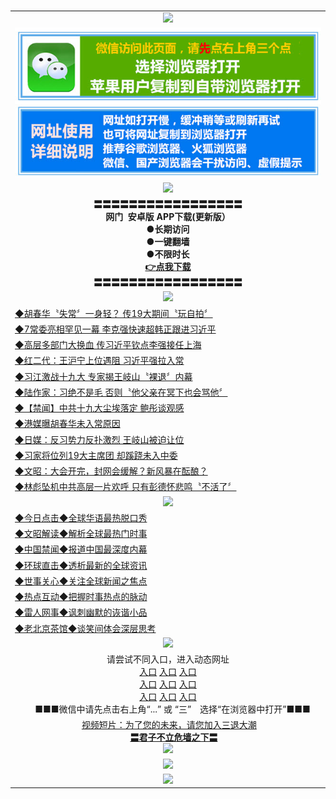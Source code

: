 <table>
<tr>
  <td align=center><img src="https://github.com/gyhhx/image-upload/blob/master/new1.jpg" />
  </td>
  </tr>
  <tr>
  <td align=center><img src="https://github.com/ogategy/image/blob/master/wechat%20advise.jpg" /></td>
  </tr>
  <tr>
    <td align=center><img src="https://github.com/gyhhx/image-upload/blob/master/gy1-wxsm.png" /></td>
  </tr>
   <tr>
    <td align=center>
 <b>〓〓〓〓〓〓〓〓〓〓〓〓〓〓〓〓〓<br/>网门  安卓版 APP下载(更新版）<br/> ●长期访问<br/> ●一键翻墙<br/>  ●不限时长<br/> 
 <a href="http://t.cn/RWyt8hi">👉<b>点我下载</a><br/>〓〓〓〓〓〓〓〓〓〓〓〓〓〓〓〓〓<br/>
    </td>
    </tr>
  <tr>
    <td align=center><img src="https://github.com/gyhhx/image-upload/blob/master/yaowen.jpg" /></td>
  </tr>
   <tr>
<td align=left>
<a href="http://wer.tv.inoma.lv/?c836079&from=gitlv">◆胡春华〝失常〞一身轻？ 传19大期间〝玩自拍〞</a><br/></td>
  </tr>
<tr>
<td align=left>
<a href="http://wer.tv.inoma.lv/?c836071&from=gitlv">◆7常委亮相罕见一幕 李克强快速超韩正跟进习近平</a><br/></td>
 </tr>
   </tr>
 <tr>
<td align=left>
<a href="http://wer.tv.inoma.lv/?c836074&from=gitlv">◆高层多部门大换血 传习近平钦点李强接任上海</a><br/>
</td>
   </tr> 
  <tr>
<td align=left>
<a href="http://wer.tv.inoma.lv/?c836027&from=gitlv">◆红二代：王沪宁上位遇阻 习近平强拉入常</a><br/></td>
  </tr>
 <tr>
<td align=left>
<a href="http://wer.tv.inoma.lv/?c836069&from=gitlv">◆习江激战十九大 专家揭王岐山〝裸退〞内幕</a><br/></td>
   </tr>
  <tr>
<td align=left>
<a href="http://wer.tv.inoma.lv/?c836068&from=gitlv">◆陆作家：习绝不是毛 否则〝他父亲在冥下也会骂他〞</a><br/></td>
   </tr>
  <tr>
<td align=left>
<a href="http://wer.tv.inoma.lv/?c836043&from=gitlv">◆【禁闻】中共十九大尘埃落定 鲍彤谈观感</a><br/>
</td>
    <tr>
<td align=left>
<a href="http://wer.tv.inoma.lv/?c836031&from=gitlv">◆港媒曝胡春华未入常原因</a><br/></td>
 </tr>
 <tr>
<td align=left>
<a href="http://wer.tv.inoma.lv/?c836032&from=gitlv">◆日媒：反习势力反扑激烈 王岐山被迫让位</a><br/>
</td>
   </tr>
    <tr>
<td align=left>
<a href="http://wer.tv.inoma.lv/?c836026&from=gitlv">◆习家将位列19大主席团 却蹊跷未入中委</a><br/></td>
  </tr> 
 <tr>
<td align=left>
<a href="http://wer.tv.inoma.lv/?c816857_137_1&from=gitlv">◆文昭：大会开完，封网会缓解？新风暴在酝酿？</a><br/></td>
   </tr> 
 <tr>
<td align=left>
<a href="http://wer.tv.inoma.lv/?c816833_2_1226&from=gitlv">◆林彪坠机中共高层一片欢呼 只有彭德怀悲鸣〝不活了〞</a><br/>
</td>
   </tr>
    <tr>
    <td align=center><img src="https://github.com/gyhhx/image-upload/blob/master/shipin.jpg" /></td>
  </tr>
 <tr>
   <td align=left> 
<a href="http://wer.tv.inoma.lv/?c816850&from=gitlv">◆今日点击◆全球华语最热脱口秀</a><br/>
    </td>
  </tr>
  <tr>
   <td align=left>
<a href="http://wer.tv.inoma.lv/?c816857&from=gityw">◆文昭解读◆解析全球最热门时事</a><br/>
    </td>
  </tr>
  <tr>
  <td align=left>
<a href="http://wer.tv.inoma.lv/?c816860&from=gitlv">◆中国禁闻◆报道中国最深度内幕</a><br/>
   </tr>
  <tr>
     <td align=left>
<a href="http://wer.tv.inoma.lv/?c816855&from=gitlv">◆环球直击◆透析最新的全球资讯</a><br/>
   </tr>
   <tr>
      <td align=left>
<a href="http://wer.tv.inoma.lv/?c816851&from=gitlv">◆世事关心◆关注全球新闻之焦点</a><br/>
   </tr>
   <tr>
     <td align=left>
<a href="http://wer.tv.inoma.lv/?c816852&from=gitlv">◆热点互动◆把握时事热点的脉动</a><br/>
   </tr>
   <tr>
      <td align=left>
<a href="http://wer.tv.inoma.lv/?c816694&from=gitlv">◆雷人网事◆讽刺幽默的诙谐小品</a><br/>
   </tr>
   <tr>
    <td align=left>
<a href="http://wer.tv.inoma.lv/?c816650&from=gitlv">◆老北京茶馆◆谈笑间体会深层思考</a><br/>
   </tr>
    <tr>
    <td align=center><img src="https://github.com/gyhhx/image-upload/blob/master/tongdao2.jpg" /></td>
  </tr>
   <tr>
    <td align=center>请尝试不同入口，进入动态网址<br/>
      <a href="https://s3-us-west-1.amazonaws.com/ogaten/oGate.htm?from=gygit">入口</a>
      <a href="https://s3.us-east-2.amazonaws.com/ogateh/oGate.htm?from=gygit">入口</a>
      <a href="https://s3.amazonaws.com/ogate/oGate.htm?from=gygit">入口</a><br/>
      <a href="https://s3.ap-northeast-2.amazonaws.com/ogates/oGate.htm?from=gygit">入口</a>
      <a href="https://s3.eu-central-1.amazonaws.com/ogatef/oGate.htm?from=gygit">入口</a>
      <a href="https://s3.eu-west-2.amazonaws.com/ogatel/oGate.htm?from=gygit">入口</a><br/>
      <a href="https://s3.ap-south-1.amazonaws.com/ogatem/oGate.htm?from=gygit">入口</a>
      <a href="https://s3.ca-central-1.amazonaws.com/ogatec/oGate.htm?from=gygit">入口</a>
      <a href="https://s3-ap-southeast-2.amazonaws.com/ogatey/oGate.htm?from=gygit">入口</a><br/>
      ■■■微信中请先点击右上角“...” 或 “三”　选择“在浏览器中打开”■■■<b><br/>
    </td>
  </tr>
  <tr>
  <td align=center>
  <a href="http://wweer.tv.inoma.lv/?c816846_2_1&from=gitlvSTV">视频短片：为了您的未来，请您加入三退大潮</a><br/>
      <a href="http://w35er.tv.inoma.lv/?ogST.aspx&from=gitlvST"><b>〓君子不立危墙之下〓<br/></a>
      <img src="https://github.com/gyhhx/image-upload/blob/master/3t.jpg" /><br/>
      </td>
  </tr>
 <tr>
    <td align=center><img src="https://github.com/gyhhx/image-upload/blob/master/p-final1.jpg" /></td>
  </tr>
   <tr>
    <td align=center><img src="https://raw.githubusercontent.com/oGate2/Up/master/oGate_640.jpg"/></td>
  </tr>
</table> 
